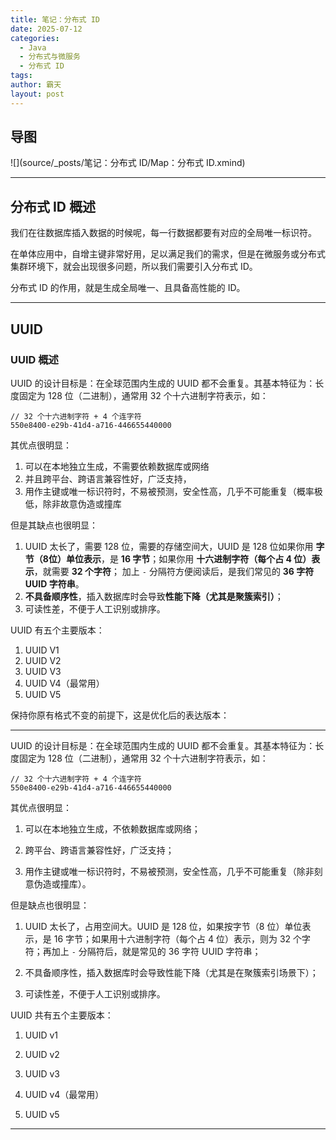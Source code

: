 ```yaml
---
title: 笔记：分布式 ID
date: 2025-07-12
categories:
  - Java
  - 分布式与微服务
  - 分布式 ID
tags: 
author: 霸天
layout: post
---
```

## 导图

![](source/_posts/笔记：分布式 ID/Map：分布式 ID.xmind)

----


## 分布式 ID 概述

我们在往数据库插入数据的时候呢，每一行数据都要有对应的全局唯一标识符。

在单体应用中，自增主键非常好用，足以满足我们的需求，但是在微服务或分布式集群环境下，就会出现很多问题，所以我们需要引入分布式 ID。

分布式 ID 的作用，就是生成全局唯一、且具备高性能的 ID。

----


## UUID

### UUID 概述

UUID 的设计目标是：在全球范围内生成的 UUID 都不会重复。其基本特征为：长度固定为 128 位（二进制），通常用 32 个十六进制字符表示，如：
```
// 32 个十六进制字符 + 4 个连字符
550e8400-e29b-41d4-a716-446655440000
```

其优点很明显：
1. 可以在本地独立生成，不需要依赖数据库或网络
2. 并且跨平台、跨语言兼容性好，广泛支持，
3. 用作主键或唯一标识符时，不易被预测，安全性高，几乎不可能重复（概率极低，除非故意伪造或撞库

但是其缺点也很明显：
1. UUID 太长了，需要 128 位，需要的存储空间大，UUID 是 128 位如果你用 **字节（8位）单位表示**，是 **16 字节**；如果你用 **十六进制字符（每个占 4 位）表示**，就需要 **32 个字符**； 加上 `-` 分隔符方便阅读后，是我们常见的 **36 字符 UUID 字符串**。
2. **不具备顺序性**，插入数据库时会导致**性能下降（尤其是聚簇索引）**；
3. 可读性差，不便于人工识别或排序。

UUID 有五个主要版本：
1. UUID V1
2. UUID V2
3. UUID V3
4. UUID V4（最常用）
5. UUID V5

保持你原有格式不变的前提下，这是优化后的表达版本：

---

UUID 的设计目标是：在全球范围内生成的 UUID 都不会重复。其基本特征为：长度固定为 128 位（二进制），通常用 32 个十六进制字符表示，如：

```
// 32 个十六进制字符 + 4 个连字符
550e8400-e29b-41d4-a716-446655440000
```

其优点很明显：

1. 可以在本地独立生成，不依赖数据库或网络；
    
2. 跨平台、跨语言兼容性好，广泛支持；
    
3. 用作主键或唯一标识符时，不易被预测，安全性高，几乎不可能重复（除非刻意伪造或撞库）。
    

但是缺点也很明显：

1. UUID 太长了，占用空间大。UUID 是 128 位，如果按字节（8 位）单位表示，是 16 字节；如果用十六进制字符（每个占 4 位）表示，则为 32 个字符；再加上 `-` 分隔符后，就是常见的 36 字符 UUID 字符串；
    
2. 不具备顺序性，插入数据库时会导致性能下降（尤其是在聚簇索引场景下）；
    
3. 可读性差，不便于人工识别或排序。
    

UUID 共有五个主要版本：

1. UUID v1
    
2. UUID v2
    
3. UUID v3
    
4. UUID v4（最常用）
    
5. UUID v5


----















